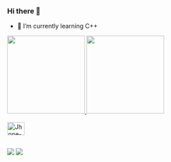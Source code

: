 ### Hi there 👋

- 🌱 I’m currently learning C++
 <div>
  <a href="https://github.com/JhonathanOliveiraa">
  <img height="180em" src="https://github-readme-stats.vercel.app/api?username=JhonathanOliveiraa&show_icons=true&theme=dark&include_all_commits=true&count_private=true"/>
  <img height="180em" src="https://github-readme-stats.vercel.app/api/top-langs/?username=pedrovian9&layout=compact&langs_count=16&theme=dark"/>
</div>

<div style="display: inline_block"><br>
  
  <img align="center" alt="Jhone-++" height="30" width="40" src="https://cdn.jsdelivr.net/gh/devicons/devicon/icons/cplusplus/cplusplus-original.svg" />         
</div>
  
  ##
 
<div> 
  <a href="https://www.instagram.com/jhoneelol/" target="_blank"><img src="https://img.shields.io/badge/-Instagram-%23E4405F?style=for-the-badge&logo=instagram&logoColor=white" target="_blank"></a>
  <a href="https://linkedin.com/in/jhonathan-oliveira-de-almeida-b9208727b/" target="_blank"><img src="https://img.shields.io/badge/-LinkedIn-%230077B5?style=for-the-badge&logo=linkedin&logoColor=white" target="_blank"></a> 
  
</div>
